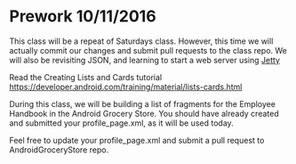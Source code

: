 # Prework 10/11/2016

This class will be a repeat of Saturdays class. However, this time we will actually commit our changes and submit pull requests to the class repo.
We will also be revisiting JSON, and learning to start a web server using [Jetty](http://www.eclipse.org/jetty/)

Read the Creating Lists and Cards tutorial <br>
https://developer.android.com/training/material/lists-cards.html <br>


During this class, we will be building a list of fragments for the Employee Handbook in the Android Grocery Store.
You should have already created and submitted your profile_page.xml, as it will be used today.

Feel free to update your profile_page.xml and submit a pull request to AndroidGroceryStore repo.
